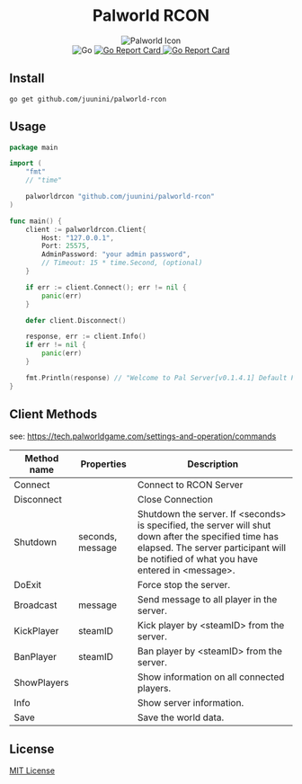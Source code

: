 # <div align="center">Palworld RCON</div>

<div align="center">
    <img src="https://github.com/juunini/palworld-rcon/assets/41536271/8414cd69-68f4-45bc-a052-9c4afa652582" alt="Palworld Icon" />
</div>

<div align="center">
    <img src="https://img.shields.io/badge/Go-00ADD8?style=for-the-badge&logo=go&logoColor=white" alt="Go" />
    <a href="https://goreportcard.com/report/github.com/juunini/palworld-rcon" target="_blank">
        <img src="https://goreportcard.com/badge/github.com/juunini/palworld-rcon" alt="Go Report Card" />
    </a>
    <a href="https://godoc.org/github.com/juunini/palworld-rcon" target="_blank">
        <img src="https://img.shields.io/badge/godoc-reference-blue.svg" alt="Go Report Card" />
    </a>
</div>

## Install

```
go get github.com/juunini/palworld-rcon
```

## Usage

```go
package main

import (
    "fmt"
    // "time"

    palworldrcon "github.com/juunini/palworld-rcon"
)

func main() {
    client := palworldrcon.Client{
        Host: "127.0.0.1",
        Port: 25575,
        AdminPassword: "your admin password",
        // Timeout: 15 * time.Second, (optional)
    }

    if err := client.Connect(); err != nil {
        panic(err)
    }

    defer client.Disconnect()

    response, err := client.Info()
    if err != nil {
        panic(err)
    }

    fmt.Println(response) // "Welcome to Pal Server[v0.1.4.1] Default Palworld Server"
}
```

## Client Methods

see: https://tech.palworldgame.com/settings-and-operation/commands

| Method name | Properties | Description |
| - | - | - |
| Connect | | Connect to RCON Server |
| Disconnect | | Close Connection |
| Shutdown | seconds, message | Shutdown the server. If \<seconds\> is specified, the server will shut down after the specified time has elapsed. The server participant will be notified of what you have entered in \<message\>. |
| DoExit | | Force stop the server. |
| Broadcast | message | Send message to all player in the server. |
| KickPlayer | steamID | Kick player by \<steamID\> from the server. |
| BanPlayer | steamID | Ban player by \<steamID\> from the server. |
| ShowPlayers | | Show information on all connected players. |
| Info | | Show server information. |
| Save | | Save the world data. |

## License

[MIT License](./LICENSE)
